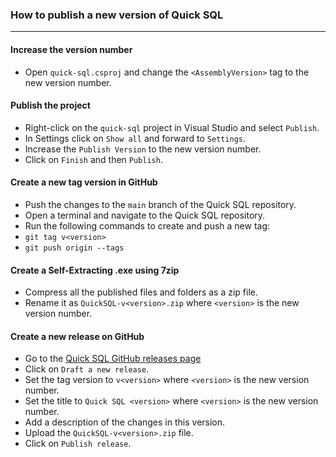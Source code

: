 ﻿### How to publish a new version of Quick SQL

----

#### Increase the version number
- Open `quick-sql.csproj` and change the `<AssemblyVersion>` tag to the new version number.

#### Publish the project
- Right-click on the `quick-sql` project in Visual Studio and select `Publish`.
- In Settings click on `Show all` and forward to `Settings`.
- Increase the `Publish Version` to the new version number.
- Click on `Finish` and then `Publish`.

#### Create a new tag version in GitHub
- Push the changes to the `main` branch of the Quick SQL repository.
- Open a terminal and navigate to the Quick SQL repository.
- Run the following commands to create and push a new tag:
- `git tag v<version>`
- `git push origin --tags`

#### Create a Self-Extracting .exe using 7zip
- Compress all the published files and folders as a zip file.
- Rename it as `QuickSQL-v<version>.zip` where `<version>` is the new version number.

#### Create a new release on GitHub
- Go to the [Quick SQL GitHub releases page](https://github.com/fellipeborges/quick-sql/releases)
- Click on `Draft a new release`.
- Set the tag version to `v<version>` where `<version>` is the new version number.
- Set the title to `Quick SQL <version>` where `<version>` is the new version number.
- Add a description of the changes in this version.
- Upload the `QuickSQL-v<version>.zip` file.
- Click on `Publish release`.
